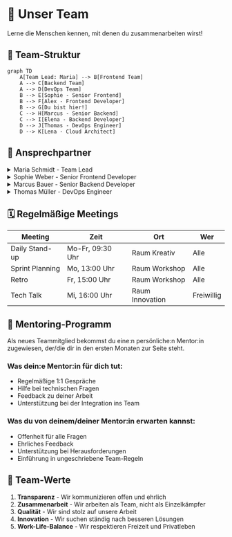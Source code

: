 # 👥 Unser Team

Lerne die Menschen kennen, mit denen du zusammenarbeiten wirst!

## 🌟 Team-Struktur

```mermaid
graph TD
    A[Team Lead: Maria] --> B[Frontend Team]
    A --> C[Backend Team]
    A --> D[DevOps Team]
    B --> E[Sophie - Senior Frontend]
    B --> F[Alex - Frontend Developer]
    B --> G[Du bist hier!]
    C --> H[Marcus - Senior Backend]
    C --> I[Elena - Backend Developer]
    D --> J[Thomas - DevOps Engineer]
    D --> K[Lena - Cloud Architect]
```

## 👤 Ansprechpartner

<details>
<summary>Maria Schmidt - Team Lead</summary>

![Maria](https://api.placeholder.com/150/150)

**Expertise:** Projektmanagement, Agile Methoden, Produktvision  
**Kontakt:** maria@example.com | Slack: @maria  
**Fun Fact:** War früher Konzertpianistin
</details>

<details>
<summary>Sophie Weber - Senior Frontend Developer</summary>

![Sophie](https://api.placeholder.com/150/150)

**Expertise:** React, TypeScript, UI/UX Design  
**Kontakt:** sophie@example.com | Slack: @sophie  
**Fun Fact:** Hält den Büro-Rekord im Tischkicker
</details>

<details>
<summary>Marcus Bauer - Senior Backend Developer</summary>

![Marcus](https://api.placeholder.com/150/150)

**Expertise:** Node.js, Microservices, Datenbanken  
**Kontakt:** marcus@example.com | Slack: @marcus  
**Fun Fact:** Braut sein eigenes Bier
</details>

<details>
<summary>Thomas Müller - DevOps Engineer</summary>

![Thomas](https://api.placeholder.com/150/150)

**Expertise:** Kubernetes, Docker, CI/CD Pipelines  
**Kontakt:** thomas@example.com | Slack: @thomas  
**Fun Fact:** Wandert gerne in den Alpen
</details>

## 🗓️ Regelmäßige Meetings

| Meeting         | Zeit              | Ort             | Wer               |
|-----------------|-------------------|-----------------|-------------------|
| Daily Stand-up  | Mo-Fr, 09:30 Uhr  | Raum Kreativ    | Alle              |
| Sprint Planning | Mo, 13:00 Uhr     | Raum Workshop   | Alle              |
| Retro           | Fr, 15:00 Uhr     | Raum Workshop   | Alle              |
| Tech Talk       | Mi, 16:00 Uhr     | Raum Innovation | Freiwillig        |

## 🤝 Mentoring-Programm

Als neues Teammitglied bekommst du eine:n persönliche:n Mentor:in zugewiesen, der/die dir in den ersten Monaten zur Seite steht.

### Was dein:e Mentor:in für dich tut:
- Regelmäßige 1:1 Gespräche
- Hilfe bei technischen Fragen
- Feedback zu deiner Arbeit
- Unterstützung bei der Integration ins Team

### Was du von deinem/deiner Mentor:in erwarten kannst:
- Offenheit für alle Fragen
- Ehrliches Feedback
- Unterstützung bei Herausforderungen
- Einführung in ungeschriebene Team-Regeln

## 🎯 Team-Werte

1. **Transparenz** - Wir kommunizieren offen und ehrlich
2. **Zusammenarbeit** - Wir arbeiten als Team, nicht als Einzelkämpfer
3. **Qualität** - Wir sind stolz auf unsere Arbeit
4. **Innovation** - Wir suchen ständig nach besseren Lösungen
5. **Work-Life-Balance** - Wir respektieren Freizeit und Privatleben
